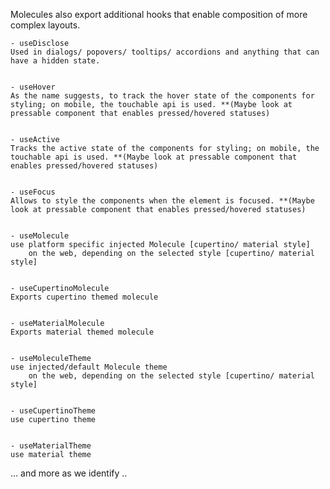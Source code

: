 Molecules also export additional hooks that enable composition of more complex layouts.

    - useDisclose
    Used in dialogs/ popovers/ tooltips/ accordions and anything that can have a hidden state.


    - useHover
    As the name suggests, to track the hover state of the components for styling; on mobile, the touchable api is used. **(Maybe look at pressable component that enables pressed/hovered statuses)


    - useActive
    Tracks the active state of the components for styling; on mobile, the touchable api is used. **(Maybe look at pressable component that enables pressed/hovered statuses)


    - useFocus
    Allows to style the components when the element is focused. **(Maybe look at pressable component that enables pressed/hovered statuses)


    - useMolecule
    use platform specific injected Molecule [cupertino/ material style]
        on the web, depending on the selected style [cupertino/ material style]


    - useCupertinoMolecule
    Exports cupertino themed molecule 


    - useMaterialMolecule
    Exports material themed molecule


    - useMoleculeTheme
    use injected/default Molecule theme
        on the web, depending on the selected style [cupertino/ material style]


    - useCupertinoTheme
    use cupertino theme


    - useMaterialTheme
    use material theme


... and more as we identify ..